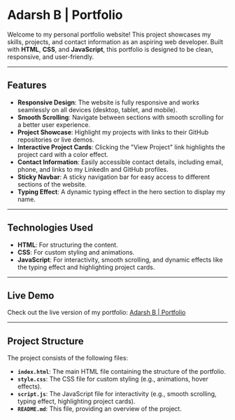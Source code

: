 # Adarsh B | Portfolio

Welcome to my personal portfolio website! This project showcases my skills, projects, and contact information as an aspiring web developer. Built with **HTML**, **CSS**, and **JavaScript**, this portfolio is designed to be clean, responsive, and user-friendly.

---

## Features

- **Responsive Design**: The website is fully responsive and works seamlessly on all devices (desktop, tablet, and mobile).
- **Smooth Scrolling**: Navigate between sections with smooth scrolling for a better user experience.
- **Project Showcase**: Highlight my projects with links to their GitHub repositories or live demos.
- **Interactive Project Cards**: Clicking the "View Project" link highlights the project card with a color effect.
- **Contact Information**: Easily accessible contact details, including email, phone, and links to my LinkedIn and GitHub profiles.
- **Sticky Navbar**: A sticky navigation bar for easy access to different sections of the website.
- **Typing Effect**: A dynamic typing effect in the hero section to display my name.

---

## Technologies Used

- **HTML**: For structuring the content.
- **CSS**: For custom styling and animations.
- **JavaScript**: For interactivity, smooth scrolling, and dynamic effects like the typing effect and highlighting project cards.

---

## Live Demo

Check out the live version of my portfolio: [Adarsh B | Portfolio](https://adarshhbnair.github.io/portfolio)

---

## Project Structure

The project consists of the following files:

- **`index.html`**: The main HTML file containing the structure of the portfolio.
- **`style.css`**: The CSS file for custom styling (e.g., animations, hover effects).
- **`script.js`**: The JavaScript file for interactivity (e.g., smooth scrolling, typing effect, highlighting project cards).
- **`README.md`**: This file, providing an overview of the project.